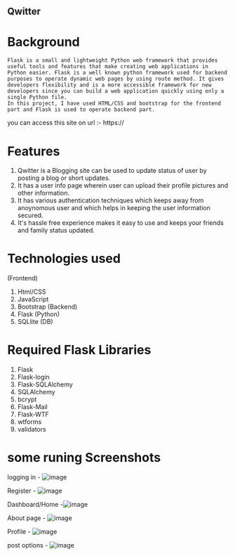 ## Qwitter 

# Background
    Flask is a small and lightweight Python web framework that provides useful tools and features that make creating web applications in Python easier. Flask is a well known python framework used for backend purposes to operate dynamic web pages by using route method. It gives developers flexibility and is a more accessible framework for new developers since you can build a web application quickly using only a single Python file.
    In this project, I have used HTML/CSS and bootstrap for the frontend part and Flask is used to operate backend part.

you can access this site on url :- https://

# Features

1. Qwitter is a Blogging site  can be used to update status of user by posting a blog or short updates.
2. It has a user info page wherein user can upload their profile pictures and other information.
3. It has various authentication techniques which keeps away from anoynomous user and which helps in keeping the user information secured.
4. It's hassle free experience makes it easy to use and keeps your friends and family status updated.


# Technologies used 

 (Frontend)
1. Html/CSS
2. JavaScript
3. Bootstrap 
 (Backend)
4. Flask (Python)
5. SQLlite (DB)



# Required Flask Libraries

1. Flask
2. Flask-login
3. Flask-SQLAlchemy
4. SQLAlchemy
5. bcrypt
6. Flask-Mail
7. Flask-WTF 
8. wtforms
9. validators


# some runing Screenshots

logging in - ![image](https://user-images.githubusercontent.com/87640823/179772733-3f3ace0f-72f7-4711-b393-8c567c612d5a.png)

Register - ![image](https://user-images.githubusercontent.com/87640823/179773555-d9e24473-8fa5-4a18-8190-35a7e9ccd8e1.png)

Dashboard/Home -![image](https://user-images.githubusercontent.com/87640823/179773092-6adb0e71-b9e8-49d8-ba86-28e3a3e3d5b4.png)

About page - ![image](https://user-images.githubusercontent.com/87640823/179773188-c3f89438-15ce-4bd4-b733-a4b542d60ebb.png)

Profile - ![image](https://user-images.githubusercontent.com/87640823/179773259-c06018ae-f709-46f4-9bf5-8234c596c23a.png)

post options - ![image](https://user-images.githubusercontent.com/87640823/179773472-d8aeadb5-2562-42f1-a3c6-c485840884f7.png)

